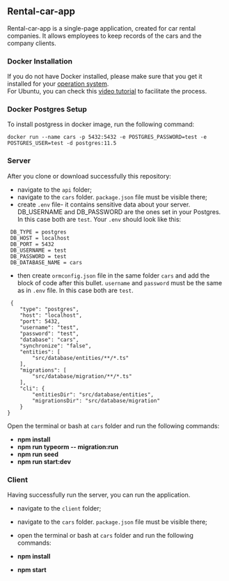 ## Rental-car-app

Rental-car-app is a single-page application, created for car rental companies. It allows employees to keep records of the cars and the company clients.

### Docker Installation

If you do not have Docker installed, please make sure that you get it installed for your [operation system](https://docs.docker.com/install/).<br>
For Ubuntu, you can check this [video tutorial](https://www.youtube.com/watch?v=BahPNhvlKGU) to facilitate the process.

### Docker Postgres Setup

To install postgress in docker image, run the following command:

```
docker run --name cars -p 5432:5432 -e POSTGRES_PASSWORD=test -e POSTGRES_USER=test -d postgres:11.5
```

### Server

After you clone or download successfully this repository:

* navigate to the `api` folder;
* navigate to the `cars` folder. `package.json` file must be visible there;
* create `.env` file- it contains sensitive data about your server. DB_USERNAME and DB_PASSWORD are  the ones set in your Postgres. In this case both are `test`. Your `.env` should look like this:

```
 DB_TYPE = postgres
 DB_HOST = localhost
 DB_PORT = 5432
 DB_USERNAME = test
 DB_PASSWORD = test
 DB_DATABASE_NAME = cars
```

* then create `ormconfig.json` file in the same folder `cars` and add the block of code after this bullet. `username` and `password` must be the same as in `.env` file. In this case both are `test`.

```
 {
    "type": "postgres",
    "host": "localhost",
    "port": 5432,
    "username": "test",
    "password": "test",
    "database": "cars",
    "synchronize": "false",
    "entities": [
        "src/database/entities/**/*.ts"
    ],
    "migrations": [
        "src/database/migration/**/*.ts"
    ],
    "cli": {
        "entitiesDir": "src/database/entities",
        "migrationsDir": "src/database/migration"
    }
}
```

 Open the terminal or bash at `cars` folder and run the following commands:
 
 * **npm install**
 * **npm run typeorm -- migration:run**
 * **npm run seed**
 * **npm run start:dev**

 ### Client

Having successfully run the server, you can run the application.

* navigate to the `client` folder;
* navigate to the `cars` folder. `package.json` file must be visible there;
* open the terminal or bash at `cars` folder and run the following commands:

* **npm install**
* **npm start**